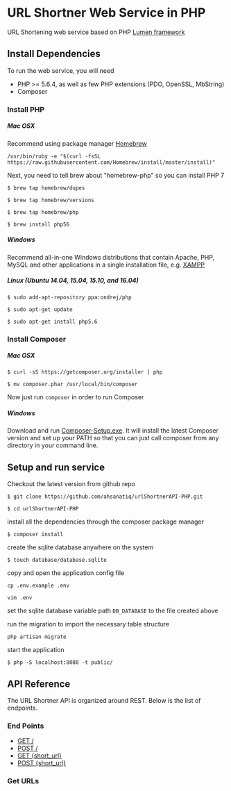 # URL Shortner Web Service in PHP

URL Shortening web service based on PHP [Lumen framework](http://lumen.laravel.com) 

## Install Dependencies

To run the web service, you will need

* PHP >= 5.6.4, as well as few PHP extensions (PDO, OpenSSL, MbString)
* Composer 

### Install PHP 

##### Mac OSX

Recommend using package manager [Homebrew](http://brew.sh/)

`/usr/bin/ruby -e "$(curl -fsSL https://raw.githubusercontent.com/Homebrew/install/master/install)"`

Next, you need to tell brew about "homebrew-php" so you can install PHP 7

`$ brew tap homebrew/dupes`

`$ brew tap homebrew/versions`

`$ brew tap homebrew/php`

`$ brew install php56`

##### Windows

Recommend all-in-one Windows distributions that contain Apache, PHP, MySQL and other applications in a single installation file, e.g. [XAMPP](https://www.apachefriends.org/index.html)

##### Linux (Ubuntu 14.04, 15.04, 15.10, and 16.04)

`$ sudo add-apt-repository ppa:ondrej/php`

`$ sudo apt-get update`

`$ sudo apt-get install php5.6`

### Install Composer

##### Mac OSX

`$ curl -sS https://getcomposer.org/installer | php`

`$ mv composer.phar /usr/local/bin/composer`

Now just run `composer` in order to run Composer 

##### Windows

Download and run [Composer-Setup.exe](https://getcomposer.org/Composer-Setup.exe). It will install the latest Composer version and set up your PATH so that you can just call composer from any directory in your command line.

## Setup and run service

Checkout the latest version from github repo 

`$ git clone https://github.com/ahsanatiq/urlShortnerAPI-PHP.git`

`$ cd urlShortnerAPI-PHP`

install all the dependencies through the composer package manager

`$ composer install`

create the sqlite database anywhere on the system

`$ touch database/database.sqlite`

copy and open the application config file

`cp .env.example .env`

`vim .env`

set the sqlite database variable path `DB_DATABASE` to the file created above 

run the migration to import the necessary table structure

`php artisan migrate`

start the application 

`$ php -S localhost:8080 -t public/`

## API Reference

The URL Shortner API is organized around REST. Below is the list of endpoints.

### End Points

* [GET /](#get_urls.md)
* [POST /](#post_home.md)
* [GET {short_url}](#get_url.md)
* [POST {short_url}](#post_url.md)

### Get URLs

